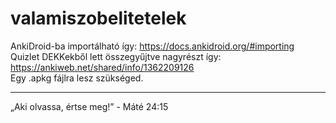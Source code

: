 # valamiszobelitetelek
AnkiDroid-ba importálható így: https://docs.ankidroid.org/#importing <br/>
Quizlet DEKKekből lett összegyűjtve nagyrészt így: https://ankiweb.net/shared/info/1362209126 <br/>
Egy .apkg fájlra lesz szükséged.
***
„Aki olvassa, értse meg!” - Máté 24:15

